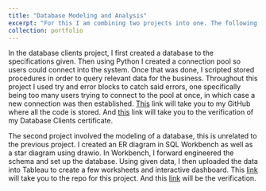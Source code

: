 ```yaml
---
title: "Database Modeling and Analysis"
excerpt: "For this I am combining two projects into one. The following projects involved setting up a database client and using it to create stored procedures and prepared statements. The other focuses on the utilization of design and using different models to build database schemas."
collection: portfolio
---
```


In the database clients project, I first created a database to the specifications given. Then using Python I created a connection pool so users could connect into the system. Once that was done, I scripted stored procedures in order to query relevant data for the business. Throughout this project I used try and error blocks to catch said errors, one specifically being too many users trying to connect to the pool at once, in which case a new connection was then established. [This](https://github.com/ggorat/little_lemon_db.git) link will take you to my GitHub where all the code is stored. And [this](https://coursera.org/share/29d7cf055df761a426bf2ff6ebf15a65) link will take you to the verification of my Database Clients certificate.<br/>

The second project involved the modeling of a database, this is unrelated to the previous project. I created an ER diagram in SQL Workbench as well as a star diagram using drawio. In Workbench, I forward engineered the schema and set up the database. Using given data, I then uploaded the data into Tableau to create a few worksheets and interactive dashboard.
This [link](https://github.com/ggorat/global_super_store.git) will take you to the repo for this project. And this [link](https://coursera.org/share/c179c4da740be43ecc562318256f9fb9) will be the verification.